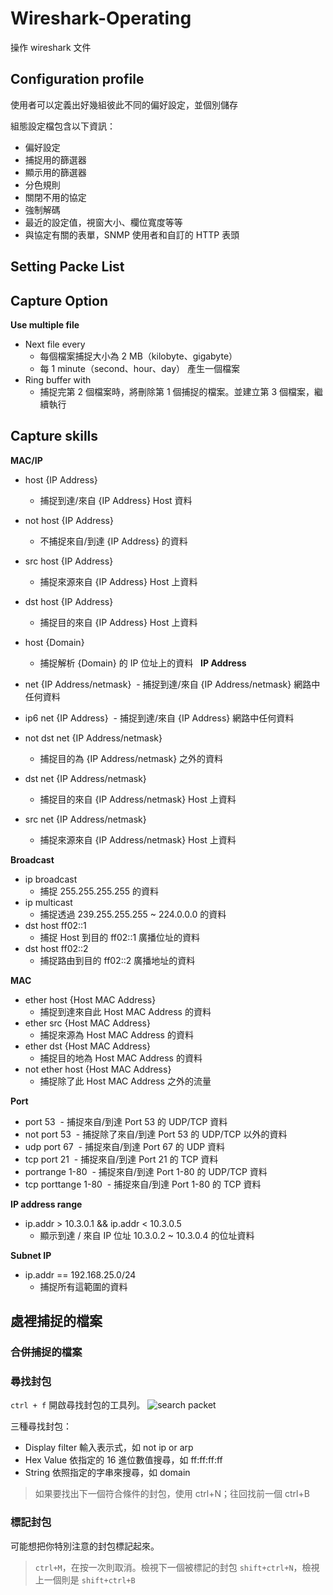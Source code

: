 # Wireshark-Operating
操作 wireshark 文件

## Configuration profile
使用者可以定義出好幾組彼此不同的偏好設定，並個別儲存

組態設定檔包含以下資訊：
- 偏好設定
- 捕捉用的篩選器
- 顯示用的篩選器
- 分色規則
- 關閉不用的協定
- 強制解碼
- 最近的設定值，視窗大小、欄位寬度等等
- 與協定有關的表單，SNMP 使用者和自訂的 HTTP 表頭

## Setting Packe List


## Capture Option

**Use multiple file**
- Next file every
  - 每個檔案捕捉大小為 2 MB（kilobyte、gigabyte）
  - 每 1 minute（second、hour、day） 產生一個檔案
- Ring buffer with
  - 捕捉完第 2 個檔案時，將刪除第 1 個捕捉的檔案。並建立第 3 個檔案，繼續執行
  
## Capture skills

**MAC/IP**
- host {IP Address}
  - 捕捉到達/來自 {IP Address} Host 資料
- not host {IP Address}
  - 不捕捉來自/到達 {IP Address} 的資料
- src host {IP Address}
  - 捕捉來源來自 {IP Address} Host 上資料
- dst host {IP Address}
  - 捕捉目的來自 {IP Address} Host 上資料
- host {Domain}
  - 捕捉解析 {Domain} 的 IP 位址上的資料
  
**IP Address**

- net {IP Address/netmask}
  - 捕捉到達/來自 {IP Address/netmask} 網路中任何資料
- ip6 net {IP Address}
  - 捕捉到達/來自 {IP Address} 網路中任何資料
- not dst net {IP Address/netmask}
  - 捕捉目的為 {IP Address/netmask} 之外的資料
- dst net {IP Address/netmask}
  - 捕捉目的來自 {IP Address/netmask} Host 上資料
- src net {IP Address/netmask}
  - 捕捉來源來自 {IP Address/netmask} Host 上資料
  
**Broadcast**
- ip broadcast
  - 捕捉 255.255.255.255 的資料
- ip multicast
  - 捕捉透過 239.255.255.255 ~ 224.0.0.0 的資料
- dst host ff02::1
  - 捕捉 Host 到目的 ff02::1 廣播位址的資料
- dst host ff02::2
  - 捕捉路由到目的 ff02::2 廣播地址的資料
  
**MAC**
- ether host {Host MAC Address}
  - 捕捉到達來自此 Host MAC Address 的資料
- ether src {Host MAC Address}
  - 捕捉來源為 Host MAC Address 的資料
- ether dst {Host MAC Address}
  - 捕捉目的地為 Host MAC Address 的資料
- not ether host {Host MAC Address}
  - 捕捉除了此 Host MAC Address 之外的流量
  
**Port**
- port 53
  - 捕捉來自/到達 Port 53 的 UDP/TCP 資料
- not port 53
  - 捕捉除了來自/到達 Port 53 的 UDP/TCP 以外的資料
- udp port 67
  - 捕捉來自/到達 Port 67 的 UDP 資料
- tcp port  21
  - 捕捉來自/到達 Port 21 的 TCP 資料
- portrange 1-80
  - 捕捉來自/到達 Port 1-80 的 UDP/TCP 資料
- tcp porttange 1-80
  - 捕捉來自/到達 Port 1-80 的 TCP 資料

**IP address range**
- ip.addr > 10.3.0.1 && ip.addr < 10.3.0.5
  - 顯示到達 / 來自 IP 位址 10.3.0.2 ~ 10.3.0.4 的位址資料

**Subnet IP**
- ip.addr == 192.168.25.0/24
  - 捕捉所有這範圍的資料
  
## 處裡捕捉的檔案
### 合併捕捉的檔案
### 尋找封包
`ctrl + f` 開啟尋找封包的工具列。
![search packet](https://github.com/CCH0124/Wireshark-Operating/blob/master/Image/arp/Search%20Packet.png)

三種尋找封包：
- Display filter 輸入表示式，如 not ip or arp
- Hex Value 依指定的 16 進位數值搜尋，如 ff:ff:ff:ff
- String 依照指定的字串來搜尋，如 domain
> 如果要找出下一個符合條件的封包，使用 ctrl+N；往回找前一個 ctrl+B

### 標記封包
可能想把你特別注意的封包標記起來。

>`ctrl+M`，在按一次則取消。檢視下一個被標記的封包 `shift+ctrl+N`，檢視上一個則是 `shift+ctrl+B`
